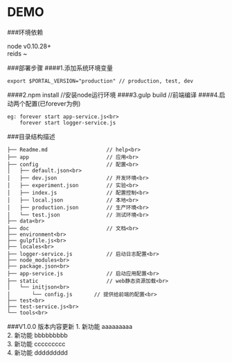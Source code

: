 DEMO
===========================
###环境依赖

node v0.10.28+<br>
reids ~

###部署步骤
####1.添加系统环境变量

    export $PORTAL_VERSION="production" // production, test, dev


####2.npm install  //安装node运行环境
####3.gulp build   //前端编译
####4.启动两个配置(已forever为例)

    eg: forever start app-service.js<br>
        forever start logger-service.js


###目录结构描述

    ├── Readme.md                   // help<br>
    ├── app                         // 应用<br>
    ├── config                      // 配置<br>
    │   ├── default.json<br>
    │   ├── dev.json                // 开发环境<br>
    │   ├── experiment.json         // 实验<br>
    │   ├── index.js                // 配置控制<br>
    │   ├── local.json              // 本地<br>
    │   ├── production.json         // 生产环境<br>
    │   └── test.json               // 测试环境<br>
    ├── data<br>
    ├── doc                         // 文档<br>
    ├── environment<br>
    ├── gulpfile.js<br>
    ├── locales<br>
    ├── logger-service.js           // 启动日志配置<br>
    ├── node_modules<br>
    ├── package.json<br>
    ├── app-service.js              // 启动应用配置<br>
    ├── static                      // web静态资源加载<br>
    │   └── initjson<br>
    │   	└── config.js 		// 提供给前端的配置<br>
    ├── test<br>
    ├── test-service.js<br>
    └── tools<br>



###V1.0.0 版本内容更新
    1. 新功能	 aaaaaaaaa<br>
    2. 新功能	 bbbbbbbbb<br>
    3. 新功能	 ccccccccc<br>
    4. 新功能	 ddddddddd<br>
